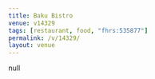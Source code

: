 ```yaml
---
title: Baku Bistro
venue: v14329
tags: [restaurant, food, "fhrs:535877"]
permalink: /v/14329/
layout: venue
---
```

null